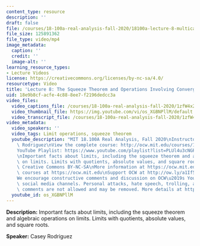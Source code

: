 ```yaml
---
content_type: resource
description: ''
draft: false
file: /courses/18-100a-real-analysis-fall-2020/18100a-lecture-8-multicam_360p_16_9.mp4
file_size: 125891362
file_type: video/mp4
image_metadata:
  caption: ''
  credit: ''
  image-alt: ''
learning_resource_types:
- Lecture Videos
license: https://creativecommons.org/licenses/by-nc-sa/4.0/
resourcetype: Video
title: 'Lecture 8: The Squeeze Theorem and Operations Involving Convergent Sequences'
uid: 18e9b8cf-acfe-4c88-8ee7-f2196dedcc3a
video_files:
  video_captions_file: /courses/18-100a-real-analysis-fall-2020/1zfW4x2QAVv0IpBp80dOQ6Hh8j7opYMwU_transcript.webvtt
  video_thumbnail_file: https://img.youtube.com/vi/os_XGBNPllM/default.jpg
  video_transcript_file: /courses/18-100a-real-analysis-fall-2020/1zfW4x2QAVv0IpBp80dOQ6Hh8j7opYMwU_transcript.pdf
video_metadata:
  video_speakers: ''
  video_tags: Limit operations, squeeze theorem
  youtube_description: "MIT 18.100A Real Analysis, Fall 2020\nInstructor: Dr. Casey\
    \ Rodriguez\nView the complete course: http://ocw.mit.edu/courses/18-100a-real-analysis-fall-2020/\n\
    YouTube Playlist: https://www.youtube.com/playlist?list=PLUl4u3cNGP61O7HkcF7UImpM0cR_L2gSw\n\
    \nImportant facts about limits, including the squeeze theorem and algebraic operations\
    \ on limits. Limits with quotients, absolute values, and square roots. \n\nLicense:\
    \ Creative Commons BY-NC-SA\nMore information at https://ocw.mit.edu/terms\nMore\
    \ courses at https://ocw.mit.edu\nSupport OCW at http://ow.ly/a1If50zVRlQ\n\n\
    We encourage constructive comments and discussion on OCW\u2019s YouTube and other\
    \ social media channels. Personal attacks, hate speech, trolling, and inappropriate\
    \ comments are not allowed and may be removed. More details at https://ocw.mit.edu/comments."
  youtube_id: os_XGBNPllM
---
```

**Description:** Important facts about limits, including the squeeze theorem and algebraic operations on limits. Limits with quotients, absolute values, and square roots.

**Speaker:** Casey Rodriguez